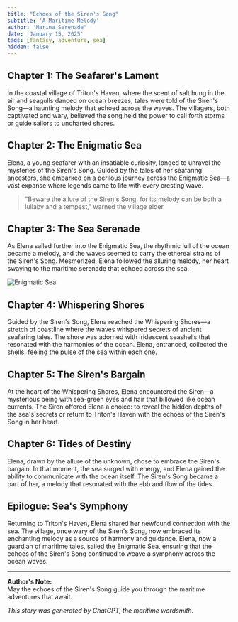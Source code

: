 ```yaml
---
title: "Echoes of the Siren's Song"
subtitle: 'A Maritime Melody'
author: 'Marina Serenade'
date: 'January 15, 2025'
tags: [fantasy, adventure, sea]
hidden: false
---
```


## Chapter 1: The Seafarer's Lament

In the coastal village of Triton's Haven, where the scent of salt hung in the air and seagulls danced on ocean breezes, tales were told of the Siren's Song—a haunting melody that echoed across the waves. The villagers, both captivated and wary, believed the song held the power to call forth storms or guide sailors to uncharted shores.

## Chapter 2: The Enigmatic Sea

Elena, a young seafarer with an insatiable curiosity, longed to unravel the mysteries of the Siren's Song. Guided by the tales of her seafaring ancestors, she embarked on a perilous journey across the Enigmatic Sea—a vast expanse where legends came to life with every cresting wave.

> "Beware the allure of the Siren's Song, for its melody can be both a lullaby and a tempest," warned the village elder.

## Chapter 3: The Sea Serenade

As Elena sailed further into the Enigmatic Sea, the rhythmic lull of the ocean became a melody, and the waves seemed to carry the ethereal strains of the Siren's Song. Mesmerized, Elena followed the alluring melody, her heart swaying to the maritime serenade that echoed across the sea.

![Enigmatic Sea](images/enigmatic_sea.jpg)

## Chapter 4: Whispering Shores

Guided by the Siren's Song, Elena reached the Whispering Shores—a stretch of coastline where the waves whispered secrets of ancient seafaring tales. The shore was adorned with iridescent seashells that resonated with the harmonies of the ocean. Elena, entranced, collected the shells, feeling the pulse of the sea within each one.

## Chapter 5: The Siren's Bargain

At the heart of the Whispering Shores, Elena encountered the Siren—a mysterious being with sea-green eyes and hair that billowed like ocean currents. The Siren offered Elena a choice: to reveal the hidden depths of the sea's secrets or return to Triton's Haven with the echoes of the Siren's Song in her heart.

## Chapter 6: Tides of Destiny

Elena, drawn by the allure of the unknown, chose to embrace the Siren's bargain. In that moment, the sea surged with energy, and Elena gained the ability to communicate with the ocean itself. The Siren's Song became a part of her, a melody that resonated with the ebb and flow of the tides.

## Epilogue: Sea's Symphony

Returning to Triton's Haven, Elena shared her newfound connection with the sea. The village, once wary of the Siren's Song, now embraced its enchanting melody as a source of harmony and guidance. Elena, now a guardian of maritime tales, sailed the Enigmatic Sea, ensuring that the echoes of the Siren's Song continued to weave a symphony across the ocean waves.

---

**Author's Note:**  
May the echoes of the Siren's Song guide you through the maritime adventures that await.

_This story was generated by ChatGPT, the maritime wordsmith._
